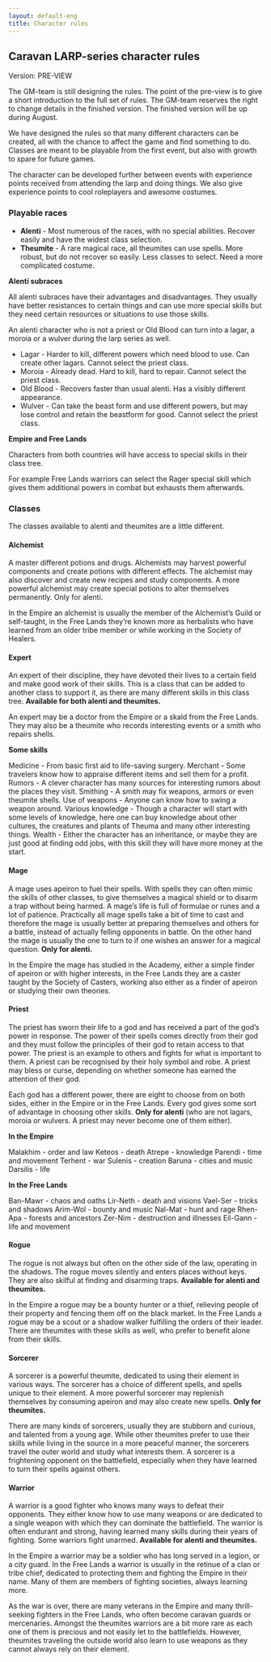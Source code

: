 ```yaml
---
layout: default-eng
title: Character rules
---
```

## Caravan LARP-series character rules

Version: PRE-VIEW

The GM-team is still designing the rules. The point of the pre-view is to give a short introduction to the full set of rules. The GM-team reserves the right to change details in the finished version. The finished version will be up during August.

We have designed the rules so that many different characters can be created, all with the chance to affect the game and find something to do. Classes are meant to be playable from the first event, but also with growth to spare for future games.

The character can be developed further between events with experience points received from attending the larp and doing things. We also give experience points to cool roleplayers and awesome costumes. 

### Playable races 

* **Alenti** - Most numerous of the races, with no special abilities. Recover easily and have the widest class selection.
* **Theumite** - A rare magical race, all theumites can use spells. More robust, but do not recover so easily. Less classes to select. Need a more complicated costume. 

**Alenti subraces** 

All alenti subraces have their advantages and disadvantages. They usually have better resistances to certain things and can use more special skills but they need certain resources or situations to use those skills.

An alenti character who is not a priest or Old Blood can turn into a lagar, a moroia or a wulver during the larp series as well. 

* Lagar - Harder to kill, different powers which need blood to use. Can create other lagars. Cannot select the priest class. 
* Moroia - Already dead. Hard to kill, hard to repair. Cannot select the priest class. 
* Old Blood - Recovers faster than usual alenti. Has a visibly different appearance. 
* Wulver - Can take the beast form and use different powers, but may lose control and retain the beastform for good. Cannot select the priest class.

**Empire and Free Lands** 

Characters from both countries will have access to special skills in their class tree.  

For example Free Lands warriors can select the Rager special skill which gives them additional powers in combat but exhausts them afterwards.  

### Classes 

The classes available to alenti and theumites are a little different. 

#### Alchemist

A master different potions and drugs. Alchemists may harvest powerful components and create potions with different effects. The alchemist may also discover and create new recipes and study components. A more powerful alchemist may create special potions to alter themselves permanently. Only for alenti. 

In the Empire an alchemist is usually the member of the Alchemist’s Guild or self-taught, in the Free Lands they’re known more as herbalists who have learned from an older tribe member or while working in the Society of Healers. 

#### Expert

An expert of their discipline, they have devoted their lives to a certain field and make good work of their skills. This is a class that can be added to another class to support it, as there are many different skills in this class tree. **Available for both alenti and theumites.** 

An expert may be a doctor from the Empire or a skald from the Free Lands. They may also be a theumite who records interesting events or a smith who repairs shells. 

**Some skills** 

Medicine - From basic first aid to life-saving surgery.
Merchant - Some travelers know how to appraise different items and sell them for a profit. 
Rumors - A clever character has many sources for interesting rumors about the places they visit. 
Smithing - A smith may fix weapons, armors or even theumite shells. 
Use of weapons - Anyone can know how to swing a weapon around. 
Various knowledge - Though a character will start with some levels of knowledge, here one can buy knowledge about other cultures, the creatures and plants of Theuma and many other interesting things. 
Wealth - Either the character has an inheritance, or maybe they are just good at finding odd jobs, with this skill they will have more money at the start. 

#### Mage

A mage uses apeiron to fuel their spells. With spells they can often mimic the skills of other classes, to give themselves a magical shield or to disarm a trap without being harmed. A mage’s life is full of formulae or runes and a lot of patience. Practically all mage spells take a bit of time to cast and therefore the mage is usually better at preparing themselves and others for a battle, instead of actually felling opponents in battle. On the other hand the mage is usually the one to turn to if one wishes an answer for a magical question. **Only for alenti.** 

In the Empire the mage has studied in the Academy, either a simple finder of apeiron or with higher interests, in the Free Lands they are a caster taught by the Society of Casters, working also either as a finder of apeiron or studying their own theories.

#### Priest

The priest has sworn their life to a god and has received a part of the god’s power in response. The power of their spells comes directly from their god and they must follow the principles of their god to retain access to that power. The priest is an example to others and fights for what is important to them. A priest can be recognised by their holy symbol and robe. A priest may bless or curse, depending on whether someone has earned the attention of their god. 

Each god has a different power, there are eight to choose from on both sides, either in the Empire or in the Free Lands. Every god gives some sort of advantage in choosing other skills. **Only for alenti** (who are not lagars, moroia or wulvers. A priest may never become one of them either). 

**In the Empire** 

Malakhim - order and law 
Keteos - death
Atrepe - knowledge
Parendi - time and movement 
Terhent - war
Sulenis - creation 
Baruna - cities and music
Darsilis - life 

**In the Free Lands**  

Ban-Mawr - chaos and oaths 
Lir-Neth - death and visions 
Vael-Ser - tricks and shadows
Arim-Wol - bounty and music
Nal-Mat - hunt and rage
Rhen-Apa - forests and ancestors
Zer-Nim - destruction and illnesses
Eil-Gann - life and movement

#### Rogue

The rogue is not always but often on the other side of the law, operating in the shadows. The rogue moves silently and enters places without keys. They are also skilful at finding and disarming traps. **Available for alenti and theumites.** 

In the Empire a rogue may be a bounty hunter or a thief, relieving people of their property and fencing them off on the black market. In the Free Lands a rogue may be a scout or a shadow walker fulfilling the orders of their leader. There are theumites with these skills as well, who prefer to benefit alone from their skills.

#### Sorcerer

A sorcerer is a powerful theumite, dedicated to using their element in various ways. The sorcerer has a choice of different spells, and spells unique to their element. A more powerful sorcerer may replenish themselves by consuming apeiron and may also create new spells. **Only for theumites.** 

There are many kinds of sorcerers, usually they are stubborn and curious, and talented from a young age. While other theumites prefer to use their skills while living in the source in a more peaceful manner, the sorcerers travel the outer world and study what interests them. A sorcerer is a frightening opponent on the battlefield, especially when they have learned to turn their spells against others.  

#### Warrior

A warrior is a good fighter who knows many ways to defeat their opponents. They either know how to use many weapons or are dedicated to a single weapon with which they can dominate the battlefield. The warrior is often endurant and strong, having learned many skills during their years of fighting. Some warriors fight unarmed. **Available for alenti and theumites.** 

In the Empire a warrior may be a soldier who has long served in a legion, or a city guard. In the Free Lands a warrior is usually in the retinue of a clan or tribe chief, dedicated to protecting them and fighting the Empire in their name. Many of them are members of fighting societies, always learning more. 

As the war is over, there are many veterans in the Empire and many thrill-seeking fighters in the Free Lands, who often become caravan guards or mercenaries. Amongst the theumites warriors are a bit more rare as each one of them is precious and not easily let to the battlefields. However, theumites traveling the outside world also learn to use weapons as they cannot always rely on their element. 
